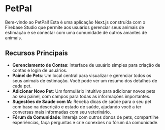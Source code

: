 # PetPal

Bem-vindo ao PetPal! Esta é uma aplicação Next.js construída com o Firebase Studio que permite aos usuários gerenciar seus animais de estimação e se conectar com uma comunidade de outros amantes de animais.

## Recursos Principais

- **Gerenciamento de Contas**: Interface de usuário simples para criação de contas e login de usuários.
- **Painel de Pets**: Um local central para visualizar e gerenciar todos os seus animais de estimação. Você pode ver um resumo dos detalhes de cada pet.
- **Adicionar Novo Pet**: Um formulário intuitivo para adicionar novos pets ao seu painel, com campos para todas as informações importantes.
- **Sugestões de Saúde com IA**: Receba dicas de saúde para o seu pet com base na descrição e estado de saúde, ajudando você a ter conversas mais informadas com seu veterinário.
- **Fórum da Comunidade**: Interaja com outros donos de pets, compartilhe experiências, faça perguntas e crie conexões no fórum da comunidade.
